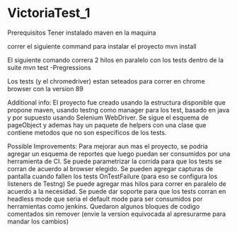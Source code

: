 # VictoriaTest_1

Prerequisitos 
Tener instalado maven en la maquina

correr el siguiente command para instalar el proyecto
    mvn install 

El siguiente comando correra 2 hilos en paralelo con los tests dentro de la suite
    mvn test -Pregressions
    
    
Los tests (y el chromedriver) estan seteados para correr en chrome browser con la version 89

Additional info:
El proyecto fue creado usando la estructura disponible que propone maven, usando testng como manager para los test, basado en java y por supuesto usando Selenium WebDriver.
Se sigue el esquema de pageObject y ademas hay un paquete de helpers con una clase que contiene metodos que no son especificos de los tests.


Possible Improvements:
Para mejorar aun mas el proyecto, se podria agregar un esquema de reportes que luego puedan ser consumidos por una herramienta de CI. Se puede parametrizar la corrida para que los tests se corran de acuerdo al browser elegido. 
Se pueden agregar capturas de pantalla cuando fallen los tests OnTestFailure (para eso se configura los listeners de Testng)
Se puede agregar mas hilos para correr en paralelo de acuerdo a la necesidad.
Se puede dar soporte para que los tests corran en headless mode que seria el default mode para ser consumidos por herramientas como jenkins.
Quedaron algunos bloques de codigo comentados sin remover (envie la version equivocada al apresurarme para mandar los cambios)

